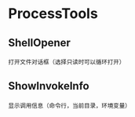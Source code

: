 # ProcessTools

## ShellOpener

    打开文件对话框（选择只读时可以循环打开）

## ShowInvokeInfo

    显示调用信息（命令行，当前目录，环境变量）
